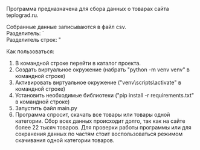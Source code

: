 Программа предназначена для сбора данных о товарах сайта teplograd.ru.  

Собранные данные записываются в файл csv.  
Разделитель: \`  
Разделитель строк: "  
  
Как пользоваться:  
1) В командной строке перейти в каталог проекта.  
2) Создать виртуальное окружение (набрать "python -m venv venv" в командной строке)  
3) Активировать виртуальное окружение ("venv\scripts\activate" в командной строке)  
4) Установить необходимые библиотеки ("pip install -r requirements.txt" в командной строке)  
5) Запустить файл main.py  
6) Программа спросит, скачать все товары или товары одной категории. 
Сбор всех данных происходит долго, так как на сайте более 22 тысяч товаров. 
Для проверки работы программы или для сохранения данных по частям стоит воспользоваться
 режимом скачивания одной категории товаров.  
